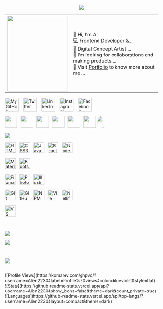 <!-- Typing + Slow Deleting Effect with Quotes (Fira Code Font, Instant Restart) -->
<p align="center">
  <a href="#">
    <img src="https://readme-typing-svg.demolab.com?font=Fira+Code&weight=450&size=20&duration=5200&pause=0&color=9a80f8&center=true&vCenter=true&width=800&lines=%22Learning%2C+Living%2C+and+Leveling+up.%22&letterSpacing=2&deleteSpeed=150" />
  </a>
</p>

<!-- Short Intro -->
<table>
  <tr>
    <td width="200px" valign="top">
      <img src="https://i.imgur.com/zY6P3Rq.png" width="200px" height="250px"/>
    </td>
    <td>
      👋 Hi, I’m A ...<br/>
      💻 Frontend Developer &...<br/>
      🎨 Digital Concept Artist ...<br/>
      🚀 I’m looking for collaborations and making products ...<br/>
      🔗 Visit <a href="#">Portfolio</a> to know more about me ...
    </td>
  </tr>
</table>




<!-- 🚀 Social Links -->
<p align="left" style="display:flex; flex-wrap:wrap; gap:15px; align-items:center;">

  <!-- GitHub Avatar -->
  <a href="https://github.com/vinodjangid07" target="_blank">
    <img src="https://github.com/vinodjangid07.png" width="45" title="My GitHub"/>
  </a>

  <!-- Other Socials -->
  <a href="https://twitter.com/your-username" target="_blank">
    <img src="https://cdn.jsdelivr.net/gh/devicons/devicon/icons/twitter/twitter-original.svg" width="45" title="Twitter"/>
  </a>

  <a href="https://linkedin.com/in/your-username" target="_blank">
    <img src="https://cdn.jsdelivr.net/gh/devicons/devicon/icons/linkedin/linkedin-original.svg" width="45" title="LinkedIn"/>
  </a>

  <a href="https://www.instagram.com/your-username" target="_blank">
    <img src="https://cdn.jsdelivr.net/gh/devicons/devicon/icons/instagram/instagram-original.svg" width="45" title="Instagram"/>
  </a>

  <a href="https://www.facebook.com/your-username" target="_blank">
    <img src="https://cdn.jsdelivr.net/gh/devicons/devicon/icons/facebook/facebook-original.svg" width="45" title="Facebook"/>
  </a>

</p>


<!-- Social Links -->
<p align="left">
  <a href="https://linkedin.com/in/yourusername"><img src="https://skillicons.dev/icons?i=linkedin" width="40"/></a> &nbsp;
  <a href="mailto:yourmail@gmail.com"><img src="https://skillicons.dev/icons?i=gmail" width="40"/></a> &nbsp;
  <a href="https://x.com/yourusername"><img src="https://skillicons.dev/icons?i=twitter" width="40"/></a> &nbsp;
  <a href="https://instagram.com/yourusername"><img src="https://skillicons.dev/icons?i=instagram" width="40"/></a> &nbsp;
  <a href="#"><img src="https://skillicons.dev/icons?i=figma" width="40"/></a> &nbsp;
  <a href="https://codepen.io/yourusername"><img src="https://skillicons.dev/icons?i=codepen" width="40"/></a>
  <a href="https://codepen.io/Alien2230"><img src="https://avatars.githubusercontent.com/u/00000000?v=4" width="40" style="border-radius:50%;" /></a>
</p>

<!-- Tech Stack Badge -->
<p>
  <img src="https://img.shields.io/badge/⚡%20TECH%20STACK-8A2BE2?style=for-the-badge&logoColor=white" />
</p>


<!-- 🚀 Tech Logos -->
<p align="left">

  <!-- Row 1: Core Web Tech -->
  <img src="https://cdn.jsdelivr.net/gh/devicons/devicon/icons/html5/html5-original.svg" width="35" title="HTML5"/> &nbsp;
  <img src="https://cdn.jsdelivr.net/gh/devicons/devicon/icons/css3/css3-original.svg" width="35" title="CSS3"/> &nbsp;
  <img src="https://cdn.jsdelivr.net/gh/devicons/devicon/icons/javascript/javascript-original.svg" width="35" title="JavaScript"/> &nbsp;
  <img src="https://cdn.jsdelivr.net/gh/devicons/devicon/icons/react/react-original.svg" width="35" title="React"/> &nbsp;
  <img src="https://cdn.jsdelivr.net/gh/devicons/devicon/icons/nodejs/nodejs-original.svg" width="35" title="Node.js"/> &nbsp;
  <br/>

  <!-- Row 2: UI Frameworks -->
  <img src="https://cdn.jsdelivr.net/gh/devicons/devicon/icons/materialui/materialui-original.svg" width="35" title="Material UI"/> &nbsp;
  <img src="https://cdn.jsdelivr.net/gh/devicons/devicon/icons/bootstrap/bootstrap-original.svg" width="35" title="Bootstrap"/>
  <br/>

  <!-- Row 3: Design Tools -->
  <img src="https://skillicons.dev/icons?i=figma" width="35" title="Figma"/> &nbsp;
  <img src="https://cdn.jsdelivr.net/gh/devicons/devicon/icons/photoshop/photoshop-plain.svg" width="35" title="Photoshop"/> &nbsp;
  <img src="https://cdn.jsdelivr.net/gh/devicons/devicon/icons/illustrator/illustrator-plain.svg" width="35" title="Illustrator"/>
  <br/>
  
  <!-- Row 4: Dev Tools -->
  <img src="https://cdn.jsdelivr.net/gh/devicons/devicon/icons/git/git-original.svg" width="35" title="Git"/> &nbsp;
  <img src="https://cdn.jsdelivr.net/gh/devicons/devicon/icons/github/github-original.svg" width="35" title="GitHub"/> &nbsp;
  <img src="https://cdn.jsdelivr.net/gh/devicons/devicon/icons/npm/npm-original-wordmark.svg" width="35" title="NPM"/> &nbsp;
  <img src="https://cdn.jsdelivr.net/gh/devicons/devicon/icons/vite/vite-original.svg" width="35" title="Vite"/> &nbsp;
  <img src="https://cdn.jsdelivr.net/gh/devicons/devicon/icons/netlify/netlify-original.svg" width="35" title="Netlify"/>
  <br/>

  <!-- Row 5: Editors & Extras -->
  <img src="https://cdn.jsdelivr.net/gh/devicons/devicon/icons/vscode/vscode-original.svg" width="35" title="VS Code"/> &nbsp;
</p>







</br>
<!-- Support Section -->
<p>
  <a href="#"><img src="https://img.shields.io/badge/🤍%20SUPPORT%20ME-9B59B6?style=for-the-badge" /></a>
</p>
<p>
  <a href="https://ko-fi.com/yourprofile" target="_blank"><img src="https://ko-fi.com/img/githubbutton_sm.svg" /></a>
</p>
</br>
<!-- GitHub Stats Title -->
<p align="left">
  <img src="https://img.shields.io/badge/GITHUB%20STATS-000000?style=for-the-badge&logo=github&logoColor=white" />
</p>
</br>
![Profile Views](https://komarev.com/ghpvc/?username=Alien2230&label=Profile%20views&color=blueviolet&style=flat)
</br>
![Stats](https://github-readme-stats.vercel.app/api?username=Alien2230&show_icons=false&theme=dark&count_private=true)
</br>
![Languages](https://github-readme-stats.vercel.app/api/top-langs/?username=Alien2230&layout=compact&theme=dark)

